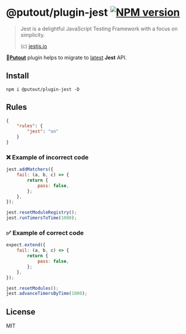 # @putout/plugin-jest [![NPM version][NPMIMGURL]][NPMURL]

[NPMIMGURL]: https://img.shields.io/npm/v/@putout/plugin-jest.svg?style=flat&longCache=true
[NPMURL]: https://npmjs.org/package/@putout/plugin-jest "npm"

> Jest is a delightful JavaScript Testing Framework with a focus on simplicity.
>
> (c) [jestjs.io](https://jestjs.io/)

🐊[**Putout**](https://github.com/coderaiser/putout) plugin helps to migrate to [latest](https://jestjs.io/blog/2021/05/25/jest-27) **Jest** API.

## Install

```
npm i @putout/plugin-jest -D
```

## Rules

```json
{
    "rules": {
        "jest": "on"
    }
}
```

### ❌ Example of incorrect code

```js
jest.addMatchers({
    fail: (a, b, c) => {
        return {
            pass: false,
        };
    },
});

jest.resetModuleRegistry();
jest.runTimersToTime(1000);
```

### ✅ Example of correct code

```js
expect.extend({
    fail: (a, b, c) => {
        return {
            pass: false,
        };
    },
});

jest.resetModules();
jest.advanceTimersByTime(1000);
```

## License

MIT
